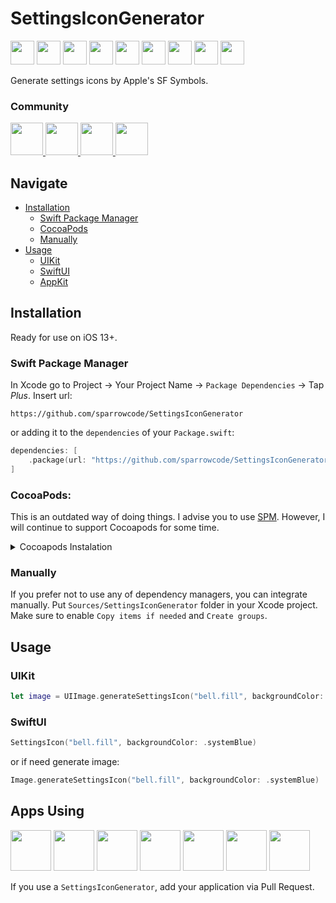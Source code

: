 # SettingsIconGenerator

<p float="left">
    <img src="https://cdn.ivanvorobei.io/github/sppermissions/permissions/notifications.png" width="38">
    <img src="https://cdn.ivanvorobei.io/github/sppermissions/permissions/location.png" width="38">
    <img src="https://cdn.ivanvorobei.io/github/sppermissions/permissions/microphone.png" width="38">
    <img src="https://cdn.ivanvorobei.io/github/sppermissions/permissions/motion.png" width="38">
    <img src="https://cdn.ivanvorobei.io/github/sppermissions/permissions/music.png" width="38">
    <img src="https://cdn.ivanvorobei.io/github/sppermissions/permissions/speech.png" width="38">
    <img src="https://cdn.ivanvorobei.io/github/sppermissions/permissions/bluetooth.png" width="38">
    <img src="https://cdn.ivanvorobei.io/github/sppermissions/permissions/tracking.png" width="38">
    <img src="https://cdn.ivanvorobei.io/github/sppermissions/permissions/faceid.png" width="38">
</p>

Generate settings icons by Apple's SF Symbols.

### Community

<p float="left">
    <a href="https://twitter.com/sparrowcode_en">
        <img src="https://cdn.sparrowcode.io/github%2Fbadges%2Ftwitter.png?version=4" height="52">
    </a>
    <a href="https://t.me/sparrowcode_en">
        <img src="https://cdn.sparrowcode.io/github/badges/telegram.png?version=1" height="52">
    </a>
    <a href="https://mastodon.social/@sparrowcode_en">
        <img src="https://cdn.sparrowcode.io/github/badges/mastodon.png?version=2" height="52">
    </a>
    <a href="#apps-using">
        <img src="https://cdn.sparrowcode.io/github/badges/download-on-the-appstore.png?version=4" height="52">
    </a>
</p>

## Navigate

- [Installation](#installation)
    - [Swift Package Manager](#swift-package-manager)
    - [CocoaPods](#cocoapods)
    - [Manually](#manually)
- [Usage](#usage)
    - [UIKit](#uikit)
    - [SwiftUI](#swiftui)
    - [AppKit](#appkit)

## Installation

Ready for use on iOS 13+.

### Swift Package Manager

In Xcode go to Project -> Your Project Name -> `Package Dependencies` -> Tap *Plus*. Insert url:

```
https://github.com/sparrowcode/SettingsIconGenerator
```

or adding it to the `dependencies` of your `Package.swift`:

```swift
dependencies: [
    .package(url: "https://github.com/sparrowcode/SettingsIconGenerator", .upToNextMajor(from: "1.0.0"))
]
```
### CocoaPods:

This is an outdated way of doing things. I advise you to use [SPM](#swift-package-manager). However, I will continue to support Cocoapods for some time.

<details><summary>Cocoapods Instalation</summary>

[CocoaPods](https://cocoapods.org) is a dependency manager. For usage and installation instructions, visit their website. To integrate using CocoaPods, specify it in your `Podfile`:

```ruby
pod 'SettingsIconGenerator'
```
</details>

### Manually

If you prefer not to use any of dependency managers, you can integrate manually. Put `Sources/SettingsIconGenerator` folder in your Xcode project. Make sure to enable `Copy items if needed` and `Create groups`.

## Usage

### UIKit

```swift
let image = UIImage.generateSettingsIcon("bell.fill", backgroundColor: .systemBlue)
```

### SwiftUI

```swift
SettingsIcon("bell.fill", backgroundColor: .systemBlue)
```

or if need generate image:

```swift
Image.generateSettingsIcon("bell.fill", backgroundColor: .systemBlue)
```

## Apps Using

<p float="left">
    <a href="https://apps.apple.com/app/id1624477055"><img src="https://cdn.sparrowcode.io/github/apps-using/id1624477055.png?version=2" height="65"></a>
    <a href="https://apps.apple.com/app/id1625641322"><img src="https://cdn.sparrowcode.io/github/apps-using/id1625641322.png?version=2" height="65"></a>
    <a href="https://apps.apple.com/app/id875280793"><img src="https://cdn.sparrowcode.io/github/apps-using/id875280793.png?version=2" height="65"></a>
    <a href="https://apps.apple.com/app/id743843090"><img src="https://cdn.sparrowcode.io/github/apps-using/id743843090.png?version=2" height="65"></a>
    <a href="https://apps.apple.com/app/id537070378"><img src="https://cdn.sparrowcode.io/github/apps-using/id537070378.png?version=2" height="65"></a>
    <a href="https://apps.apple.com/app/id1570676244"><img src="https://cdn.sparrowcode.io/github/apps-using/id1570676244.png?version=2" height="65"></a>
    <a href="https://apps.apple.com/app/id1617055933"><img src="https://cdn.sparrowcode.io/github/apps-using/id1617055933.png?version=2" height="65"></a>
</p>

If you use a `SettingsIconGenerator`, add your application via Pull Request.
